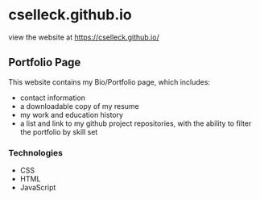 # cselleck.github.io


view the website at https://cselleck.github.io/


## Portfolio Page

This website contains my Bio/Portfolio page, which includes:
* contact information
* a downloadable copy of my resume
* my work and education history
* a list and link to my github project repositories, with the ability to filter the portfolio by skill set

### Technologies
* CSS
* HTML
* JavaScript
